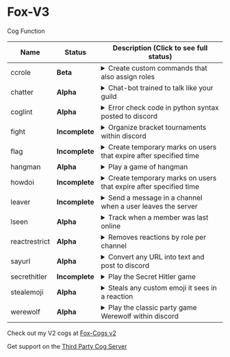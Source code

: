 # Fox-V3

Cog Function

| Name | Status | Description (Click to see full status)
| --- | --- | --- | 
| ccrole | **Beta** | <details><summary>Create custom commands that also assign roles</summary>May have some bugs, please create an issue if you find any</details> |
| chatter | **Alpha** | <details><summary>Chat-bot trained to talk like your guild</summary>Missing some key features, but currently functional</details> |
| coglint | **Alpha** | <details><summary>Error check code in python syntax posted to discord</summary>Works, but probably needs more turning to work for cogs</details> |
| fight | **Incomplete** | <details><summary>Organize bracket tournaments within discord</summary>Still in-progress, a massive project</details> |
| flag | **Incomplete** | <details><summary>Create temporary marks on users that expire after specified time</summary>Not yet ported to v3</details> |
| hangman | **Alpha** | <details><summary>Play a game of hangman</summary>Some visual glitches and needs more customization</details> |
| howdoi | **Incomplete** | <details><summary>Create temporary marks on users that expire after specified time</summary>Not yet ported to v3</details> |
| leaver | **Incomplete** | <details><summary>Send a message in a channel when a user leaves the server</summary>Not yet ported to v3</details> |
| lseen | **Alpha** | <details><summary>Track when a member was last online</summary>Alpha release, please report bugs</details> |
| reactrestrict | **Alpha** | <details><summary>Removes reactions by role per channel</summary>A bit clunky, but functional</details> |
| sayurl | **Alpha** | <details><summary>Convert any URL into text and post to discord</summary>No error checking and pretty spammy</details> |
| secrethitler | **Incomplete** | <details><summary>Play the Secret Hitler game</summary>Concept, no work done yet</details> |
| stealemoji | **Alpha** | <details><summary>Steals any custom emoji it sees in a reaction</summary>Some planned upgrades for server generation</details> |
| werewolf | **Alpha** | <details><summary>Play the classic party game Werewolf within discord</summary>Another massive project currently being developed, will be fully customizable</details> |


Check out my V2 cogs at [Fox-Cogs v2](https://github.com/bobloy/Fox-Cogs)

Get support on the [Third Party Cog Server](https://discord.gg/GET4DVk)

